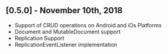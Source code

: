 ## [0.5.0] - November 10th, 2018

* Support of CRUD operations on Android and iOs Platforms
* Document and MutableDocument support
* Replication Support
* ReplicationEventListener implementation
